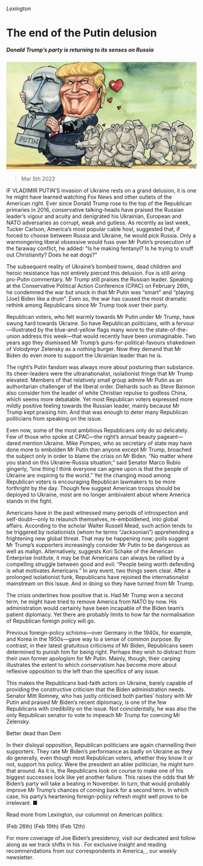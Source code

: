 ###### Lexington

# The end of the Putin delusion 

##### Donald Trump’s party is returning to its senses on Russia 

![image](images/20220305_usd010.jpg) 

> Mar 5th 2022 

IF VLADIMIR PUTIN’S invasion of Ukraine rests on a grand delusion, it is one he might have learned watching Fox News and other outlets of the American right. Ever since Donald Trump rose to the top of the Republican primaries in 2016, conservative talking-heads have praised the Russian leader’s vigour and acuity and denigrated his Ukrainian, European and NATO adversaries as corrupt, weak and gutless. As recently as last week, Tucker Carlson, America’s most popular cable host, suggested that, if forced to choose between Russia and Ukraine, he would pick Russia. Only a warmongering liberal obsessive would fuss over Mr Putin’s prosecution of the faraway conflict, he added: “Is he making fentanyl? Is he trying to snuff out Christianity? Does he eat dogs?”

The subsequent reality of Ukraine’s bombed towns, dead children and heroic resistance has not entirely pierced this delusion. Fox is still airing pro-Putin commentary. Mr Trump still praises the Russian leader. Speaking at the Conservative Political Action Conference (CPAC) on February 26th, he condemned the war but snuck in that Mr Putin was “smart” and “playing [Joe] Biden like a drum”. Even so, the war has caused the most dramatic rethink among Republicans since Mr Trump took over their party.


Republican voters, who felt warmly towards Mr Putin under Mr Trump, have swung hard towards Ukraine. So have Republican politicians, with a fervour—illustrated by the blue-and-yellow flags many wore to the state-of-the-union address this week—that would recently have been unimaginable. Two years ago they dismissed Mr Trump’s guns-for-political-favours shakedown of Volodymyr Zelensky as a nothing burger. Now they demand that Mr Biden do even more to support the Ukrainian leader than he is.

The right’s Putin fandom was always more about posturing than substance. Its cheer-leaders were the ultranationalist, isolationist fringe that Mr Trump elevated. Members of that relatively small group admire Mr Putin as an authoritarian challenger of the liberal order. Diehards such as Steve Bannon also consider him the leader of white Christian repulse to godless China, which seems more debatable. Yet most Republican voters expressed more mildly positive feeling towards the Russian leader, mainly because Mr Trump kept praising him. And that was enough to deter many Republican politicians from speaking on the issue.

Even now, some of the most ambitious Republicans only do so delicately. Few of those who spoke at CPAC—the right’s annual beauty pageant—dared mention Ukraine. Mike Pompeo, who as secretary of state may have done more to embolden Mr Putin than anyone except Mr Trump, broached the subject only in order to blame the crisis on Mr Biden. “No matter where you stand on this Ukraine-Russia situation,” said Senator Marco Rubio gingerly, “one thing I think everyone can agree upon is that the people of Ukraine are inspiring to the world.” Yet the changing mood among Republican voters is encouraging Republican lawmakers to be more forthright by the day. Though few suggest American troops should be deployed to Ukraine, most are no longer ambivalent about where America stands in the fight.

Americans have in the past witnessed many periods of introspection and self-doubt—only to relaunch themselves, re-emboldened, into global affairs. According to the scholar Walter Russell Mead, such action tends to be triggered by isolationists (whom he terms “Jacksonian”) apprehending a frightening new global threat. That may be happening now; polls suggest Mr Trump’s supporters increasingly consider Mr Putin to be dangerous as well as malign. Alternatively, suggests Kori Schake of the American Enterprise Institute, it may be that Americans can always be rallied by a compelling struggle between good and evil: “People being worth defending is what motivates Americans.” In any event, two things seem clear. After a prolonged isolationist funk, Republicans have rejoined the internationalist mainstream on this issue. And in doing so they have turned from Mr Trump.

The crisis underlines how positive that is. Had Mr Trump won a second term, he might have tried to remove America from NATO by now. His administration would certainly have been incapable of the Biden team’s patient diplomacy. Yet there are probably limits to how far the normalisation of Republican foreign policy will go.

Previous foreign-policy schisms—over Germany in the 1940s, for example, and Korea in the 1950s—gave way to a sense of common purpose. By contrast, in their latest gratuitous criticisms of Mr Biden, Republicans seem determined to punish him for being right. Perhaps they wish to distract from their own former apologism for Mr Putin. Mainly, though, their carping illustrates the extent to which conservatism has become more about reflexive opposition to the left than the specifics of any issue.

This makes the Republicans bad-faith actors on Ukraine, barely capable of providing the constructive criticism that the Biden administration needs. Senator Mitt Romney, who has justly criticised both parties’ history with Mr Putin and praised Mr Biden’s recent diplomacy, is one of the few Republicans with credibility on the issue. Not coincidentally, he was also the only Republican senator to vote to impeach Mr Trump for coercing Mr Zelensky.

Better dead than Dem

In their disloyal opposition, Republican politicians are again channelling their supporters. They rate Mr Biden’s performance as badly on Ukraine as they do generally, even though most Republican voters, whether they know it or not, support his policy. Were the president an abler politician, he might turn that around. As it is, the Republicans look on course to make one of his biggest successes look like yet another failure. This raises the odds that Mr Biden’s party will take a beating in November. In turn, that would probably improve Mr Trump’s chances of coming back for a second term. In which case, his party’s heartening foreign-policy refresh might well prove to be irrelevant. ■

Read more from Lexington, our columnist on American politics:

 (Feb 26th) (Feb 19th) (Feb 12th)

For more coverage of Joe Biden’s presidency, visit our dedicated  and follow along as we track shifts in his . For exclusive insight and reading recommendations from our correspondents in America, , our weekly newsletter.

